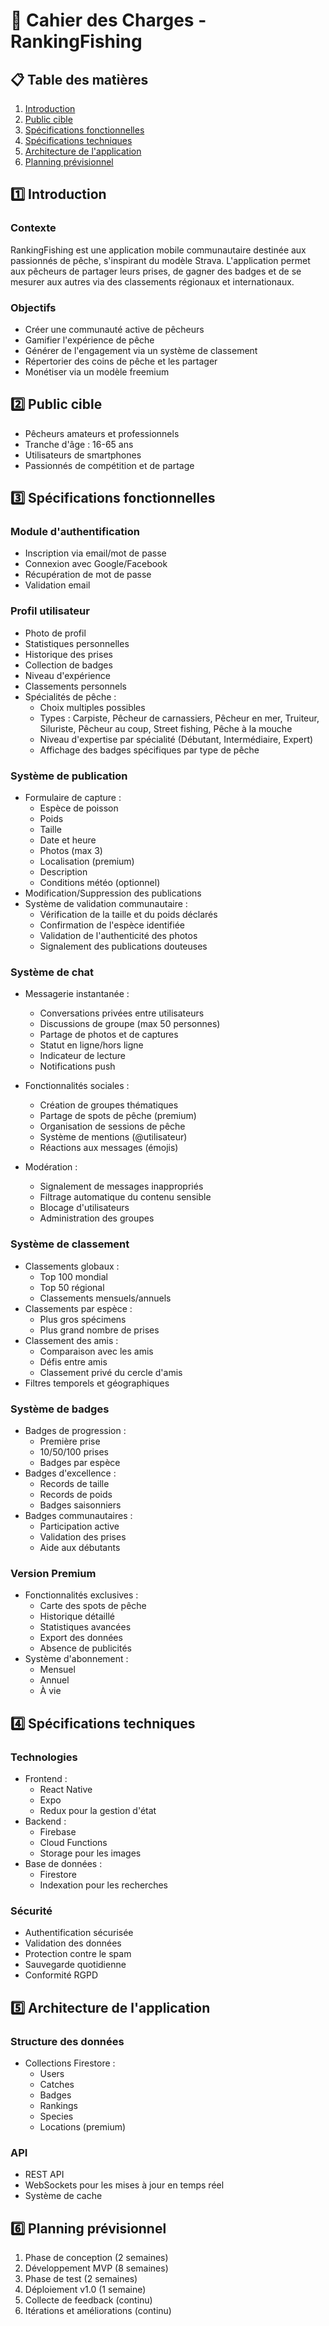 # 📑 Cahier des Charges - RankingFishing

## 📋 Table des matières

1. [Introduction](#introduction)
2. [Public cible](#public-cible)
3. [Spécifications fonctionnelles](#spécifications-fonctionnelles)
4. [Spécifications techniques](#spécifications-techniques)
5. [Architecture de l'application](#architecture-de-l-application)
6. [Planning prévisionnel](#planning-prévisionnel)

## 1️⃣ Introduction

### Contexte

RankingFishing est une application mobile communautaire destinée aux passionnés de pêche, s'inspirant du modèle Strava. L'application permet aux pêcheurs de partager leurs prises, de gagner des badges et de se mesurer aux autres via des classements régionaux et internationaux.

### Objectifs

- Créer une communauté active de pêcheurs
- Gamifier l'expérience de pêche
- Générer de l'engagement via un système de classement
- Répertorier des coins de pêche et les partager
- Monétiser via un modèle freemium

## 2️⃣ Public cible

- Pêcheurs amateurs et professionnels
- Tranche d'âge : 16-65 ans
- Utilisateurs de smartphones
- Passionnés de compétition et de partage

## 3️⃣ Spécifications fonctionnelles

### Module d'authentification

- Inscription via email/mot de passe
- Connexion avec Google/Facebook
- Récupération de mot de passe
- Validation email

### Profil utilisateur

- Photo de profil
- Statistiques personnelles
- Historique des prises
- Collection de badges
- Niveau d'expérience
- Classements personnels
- Spécialités de pêche :
  - Choix multiples possibles
  - Types : Carpiste, Pêcheur de carnassiers, Pêcheur en mer, Truiteur, Siluriste, Pêcheur au coup, Street fishing, Pêche à la mouche
  - Niveau d'expertise par spécialité (Débutant, Intermédiaire, Expert)
  - Affichage des badges spécifiques par type de pêche

### Système de publication

- Formulaire de capture :
  - Espèce de poisson
  - Poids
  - Taille
  - Date et heure
  - Photos (max 3)
  - Localisation (premium)
  - Description
  - Conditions météo (optionnel)
- Modification/Suppression des publications
- Système de validation communautaire :
  - Vérification de la taille et du poids déclarés
  - Confirmation de l'espèce identifiée
  - Validation de l'authenticité des photos
  - Signalement des publications douteuses

### Système de chat

- Messagerie instantanée :

  - Conversations privées entre utilisateurs
  - Discussions de groupe (max 50 personnes)
  - Partage de photos et de captures
  - Statut en ligne/hors ligne
  - Indicateur de lecture
  - Notifications push

- Fonctionnalités sociales :

  - Création de groupes thématiques
  - Partage de spots de pêche (premium)
  - Organisation de sessions de pêche
  - Système de mentions (@utilisateur)
  - Réactions aux messages (émojis)

- Modération :
  - Signalement de messages inappropriés
  - Filtrage automatique du contenu sensible
  - Blocage d'utilisateurs
  - Administration des groupes

### Système de classement

- Classements globaux :
  - Top 100 mondial
  - Top 50 régional
  - Classements mensuels/annuels
- Classements par espèce :
  - Plus gros spécimens
  - Plus grand nombre de prises
- Classement des amis :
  - Comparaison avec les amis
  - Défis entre amis
  - Classement privé du cercle d'amis
- Filtres temporels et géographiques

### Système de badges

- Badges de progression :
  - Première prise
  - 10/50/100 prises
  - Badges par espèce
- Badges d'excellence :
  - Records de taille
  - Records de poids
  - Badges saisonniers
- Badges communautaires :
  - Participation active
  - Validation des prises
  - Aide aux débutants

### Version Premium

- Fonctionnalités exclusives :
  - Carte des spots de pêche
  - Historique détaillé
  - Statistiques avancées
  - Export des données
  - Absence de publicités
- Système d'abonnement :
  - Mensuel
  - Annuel
  - À vie

## 4️⃣ Spécifications techniques

### Technologies

- Frontend :
  - React Native
  - Expo
  - Redux pour la gestion d'état
- Backend :
  - Firebase
  - Cloud Functions
  - Storage pour les images
- Base de données :
  - Firestore
  - Indexation pour les recherches

### Sécurité

- Authentification sécurisée
- Validation des données
- Protection contre le spam
- Sauvegarde quotidienne
- Conformité RGPD

## 5️⃣ Architecture de l'application

### Structure des données

- Collections Firestore :
  - Users
  - Catches
  - Badges
  - Rankings
  - Species
  - Locations (premium)

### API

- REST API
- WebSockets pour les mises à jour en temps réel
- Système de cache

## 6️⃣ Planning prévisionnel

1. Phase de conception (2 semaines)
2. Développement MVP (8 semaines)
3. Phase de test (2 semaines)
4. Déploiement v1.0 (1 semaine)
5. Collecte de feedback (continu)
6. Itérations et améliorations (continu)
